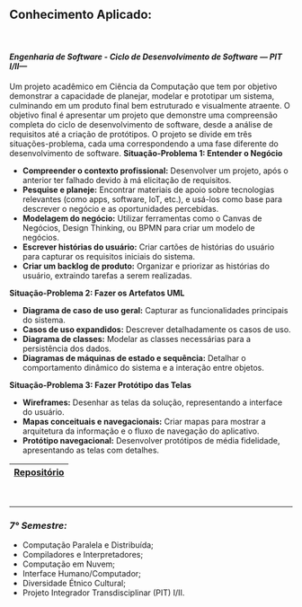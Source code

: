 ## **Conhecimento Aplicado:**

</br>

#### ***Engenharia de Software - Ciclo de Desenvolvimento de Software — PIT I/II—***
Um projeto acadêmico em Ciência da Computação que tem por objetivo demonstrar a capacidade de planejar, modelar e prototipar um sistema, culminando em um produto final bem estruturado e visualmente atraente. O objetivo final é apresentar um projeto que demonstre uma compreensão completa do ciclo de desenvolvimento de software, desde a análise de requisitos até a criação de protótipos. O projeto se divide em três situações-problema, cada uma correspondendo a uma fase diferente do desenvolvimento de software.
**Situação-Problema 1: Entender o Negócio**
 - **Compreender o contexto profissional:** Desenvolver um projeto, após o anterior ter falhado devido à má elicitação de requisitos.
 - **Pesquise e planeje:** Encontrar materiais de apoio sobre tecnologias relevantes (como apps, software, IoT, etc.), e usá-los como base para descrever o negócio e as oportunidades percebidas.
 - **Modelagem do negócio:** Utilizar ferramentas como o Canvas de Negócios, Design Thinking, ou BPMN para criar um modelo de negócios.
 - **Escrever histórias do usuário:** Criar cartões de histórias do usuário para capturar os requisitos iniciais do sistema.
 - **Criar um backlog de produto:** Organizar e priorizar as histórias do usuário, extraindo tarefas a serem realizadas.

**Situação-Problema 2: Fazer os Artefatos UML**
 - **Diagrama de caso de uso geral:** Capturar as funcionalidades principais do sistema.
 - **Casos de uso expandidos:** Descrever detalhadamente os casos de uso.
 - **Diagrama de classes:** Modelar as classes necessárias para a persistência dos dados.
 - **Diagramas de máquinas de estado e sequência:** Detalhar o comportamento dinâmico do sistema e a interação entre objetos.

**Situação-Problema 3: Fazer Protótipo das Telas**
- **Wireframes:** Desenhar as telas da solução, representando a interface do usuário.
- **Mapas conceituais e navegacionais:** Criar mapas para mostrar a arquitetura da informação e o fluxo de navegação do aplicativo.
- **Protótipo navegacional:** Desenvolver protótipos de média fidelidade, apresentando as telas com detalhes.

| <a href="https://github.com/LoukasLoukanos/Ciencia-da-Computacao/tree/master/SEMESTRES%20BCC%20-%20Conhecimento%20Aplicado/7%C2%B0%20Semestre/PIT%20-%20Ciclo%20de%20Desenvolvimento">Repositório</a> |
|:-:|

</br>

<hr>

### ***7° Semestre:***
- Computação Paralela e Distribuída;
- Compiladores e Interpretadores;
- Computação em Nuvem;
- Interface Humano/Computador;
- Diversidade Étnico Cultural;
- Projeto Integrador Transdisciplinar (PIT) I/II.
